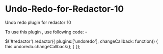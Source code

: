 Undo-Redo-for-Redactor-10
=========================

Undo redo plugin for redactor 10

To use this plugin , use following code: -

$('#redactor').redactor({
	plugins:['undoredo'],
    changeCallback: function()
    {
        this.undoredo.changeCallback();
    }
});
